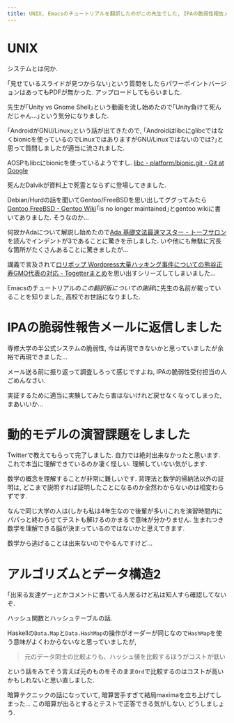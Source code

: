 ```yaml
---
title: UNIX, Emacsのチュートリアルを翻訳したのがこの先生でした, IPAの脆弱性報告メールに返信しました, 動的モデルの演習課題をしました, アルゴリズムとデータ構造2, 暗算
---
```


# UNIX

システムとは何か.

｢見せているスライドが見つからない｣という質問をしたらパワーポイントバージョンはあってもPDFが無かった.
アップロードしてもらいました.

先生が｢Unity vs Gnome Shell｣という動画を流し始めたので｢Unity負けて死んだじゃん…｣という気分になりました.

｢AndroidがGNU/Linux｣という話が出てきたので,
｢Androidはlibcにglibcではなくbionicを使っているのでLinuxではありますがGNU/Linuxではないのでは?｣と思って質問しましたが適当に流されました.

AOSPもlibcにbionicを使っているようですし.
[libc - platform/bionic.git - Git at Google](https://android.googlesource.com/platform/bionic.git/+/jb-mr1.1-dev-plus-aosp/libc/)

死んだDalvikが資料上で死霊とならずに登場してきました.

Debian/Hurdの話を聞いてGentoo/FreeBSDを思い出してググってみたら[Gentoo FreeBSD - Gentoo Wiki](https://wiki.gentoo.org/wiki/Gentoo_FreeBSD)｢is no longer maintained｣とgentoo wikiに書いてありました.
そうなのか…

何故かAdaについて解説し始めたので[Ada 基礎文法最速マスター - トーフサロン](http://d.hatena.ne.jp/carver/20100227/p1)を読んでインデントが3であることに驚きを示しました.
いや他にも無駄に冗長な箇所がたくさんあることに驚きましたが…

講義で言及されて[ロリポップ Wordpress大量ハッキング事件についての熊谷正寿GMO代表の対応 - Togetterまとめ](https://togetter.com/li/556240)を思い出すシリーズしてしまいました…

Emacsのチュートリアルの*この翻訳版についての謝辞*に先生の名前が載っていることを知りました,
高校でお世話になりました.

# IPAの脆弱性報告メールに返信しました

専修大学の半公式システムの脆弱性,
今は再現できないかと思っていましたが余裕で再現できました…

メール送る前に振り返って調査しろって感じですよね,
IPAの脆弱性受付担当の人ごめんなさい.

実証するために適当に実験してみたら害はないけれど戻せなくなってしまった,
まあいいか…

# 動的モデルの演習課題をしました

Twitterで教えてもらって完了しました.
自力では絶対出来なかったと思います.
これで本当に理解できているのか凄く怪しい.
理解していない気がします.

数学の概念を理解することが非常に難しいです.
背理法と数学的帰納法以外の証明は,
どこまで説明すれば証明したことになるのか全然わからないのは相変わらずです.

なんで同じ大学の人は(しかも私は4年生なので後輩が多い)これを演習時間内にパパっと終わらせてテストも解けるのかまるで意味が分かりません.
生まれつき数学を理解できる脳が決まっているのではないかと思えてきます.

数学から逃げることは出来ないのでやるんですけど…

# アルゴリズムとデータ構造2

｢出来る友達ゲー｣とかコメントに書いてる人居るけど私は知人すら確認してないぞ.

ハッシュ関数とハッシュテーブルの話.

Haskellの`Data.Map`と`Data.HashMap`の操作がオーダーが同じなので`HashMap`を使う意味がよくわからないなと思っていましたが,

> 元のデータ同士の比較よりも、ハッシュ値を比較するほうがコストが低い

という話をみてそう言えば元のものをそのまま`Ord`で比較するのはコストが高いかもしれないと思い直しました.

暗算テクニックの話になっていて,
暗算苦手すぎて結局maximaを立ち上げてしまった…
この暗算が出るとするとテストで正答できる気がしない,
どうしましょう.
